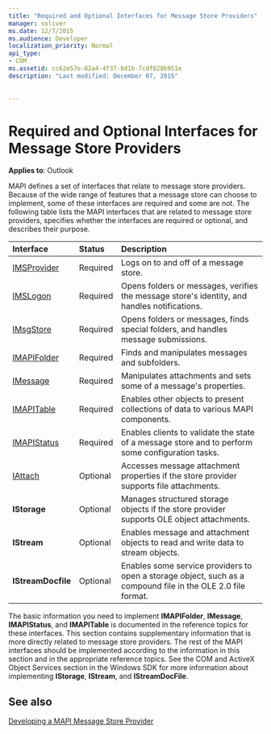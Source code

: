 ```yaml
---
title: "Required and Optional Interfaces for Message Store Providers"
manager: soliver
ms.date: 12/7/2015
ms.audience: Developer
localization_priority: Normal
api_type:
- COM
ms.assetid: cc62e57e-82a4-4f37-8d1b-7cdf828b951e
description: "Last modified: December 07, 2015"
 
 
---
```


# Required and Optional Interfaces for Message Store Providers

 
  
**Applies to**: Outlook 
  
MAPI defines a set of interfaces that relate to message store providers. Because of the wide range of features that a message store can choose to implement, some of these interfaces are required and some are not. The following table lists the MAPI interfaces that are related to message store providers, specifies whether the interfaces are required or optional, and describes their purpose.
  
|**Interface**|**Status**|**Description**|
|:-----|:-----|:-----|
|[IMSProvider](imsprovideriunknown.md) <br/> |Required  <br/> |Logs on to and off of a message store.  <br/> |
|[IMSLogon](imslogoniunknown.md) <br/> |Required  <br/> |Opens folders or messages, verifies the message store's identity, and handles notifications.  <br/> |
|[IMsgStore](imsgstoreimapiprop.md) <br/> |Required  <br/> |Opens folders or messages, finds special folders, and handles message submissions.  <br/> |
|[IMAPIFolder](imapifolderimapicontainer.md) <br/> |Required  <br/> |Finds and manipulates messages and subfolders.  <br/> |
|[IMessage](imessageimapiprop.md) <br/> |Required  <br/> |Manipulates attachments and sets some of a message's properties.  <br/> |
|[IMAPITable](imapitableiunknown.md) <br/> |Required  <br/> |Enables other objects to present collections of data to various MAPI components.  <br/> |
|[IMAPIStatus](imapistatusimapiprop.md) <br/> |Required  <br/> |Enables clients to validate the state of a message store and to perform some configuration tasks.  <br/> |
|[IAttach](iattachimapiprop.md) <br/> |Optional  <br/> |Accesses message attachment properties if the store provider supports file attachments.  <br/> |
|**IStorage** <br/> |Optional  <br/> |Manages structured storage objects if the store provider supports OLE object attachments.  <br/> |
|**IStream** <br/> |Optional  <br/> |Enables message and attachment objects to read and write data to stream objects.  <br/> |
|**IStreamDocfile** <br/> |Optional  <br/> |Enables some service providers to open a storage object, such as a compound file in the OLE 2.0 file format.  <br/> |
   
The basic information you need to implement **IMAPIFolder**, **IMessage**, **IMAPIStatus**, and **IMAPITable** is documented in the reference topics for these interfaces. This section contains supplementary information that is more directly related to message store providers. The rest of the MAPI interfaces should be implemented according to the information in this section and in the appropriate reference topics. See the COM and ActiveX Object Services section in the Windows SDK for more information about implementing **IStorage**, **IStream**, and **IStreamDocFile**.
  
## See also



[Developing a MAPI Message Store Provider](developing-a-mapi-message-store-provider.md)

